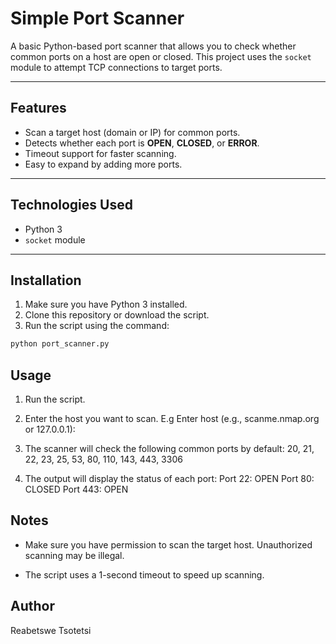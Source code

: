 # Simple Port Scanner

A basic Python-based port scanner that allows you to check whether common ports on a host are open or closed. This project uses the `socket` module to attempt TCP connections to target ports.

---

## Features

- Scan a target host (domain or IP) for common ports.
- Detects whether each port is **OPEN**, **CLOSED**, or **ERROR**.
- Timeout support for faster scanning.
- Easy to expand by adding more ports.

---

## Technologies Used

- Python 3
- `socket` module

---

## Installation

1. Make sure you have Python 3 installed.
2. Clone this repository or download the script.
3. Run the script using the command:

```bash
python port_scanner.py
```
## Usage

1. Run the script.

2. Enter the host you want to scan. E.g Enter host (e.g., scanme.nmap.org or 127.0.0.1): 

3. The scanner will check the following common ports by default: 20, 21, 22, 23, 25, 53, 80, 110, 143, 443, 3306

4. The output will display the status of each port:
   Port 22: OPEN
   Port 80: CLOSED
   Port 443: OPEN

## Notes

- Make sure you have permission to scan the target host. Unauthorized scanning may be illegal.

- The script uses a 1-second timeout to speed up scanning.
  
## Author
Reabetswe Tsotetsi
  
